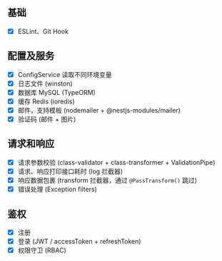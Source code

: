 ## 基础

- [x] ESLint、Git Hook

## 配置及服务

- [x] ConfigService 读取不同环境变量
- [x] 日志文件 (winston)
- [x] 数据库 MySQL (TypeORM)
- [x] 缓存 Redis (ioredis)
- [x] 邮件，支持模板 (nodemailer + @nestjs-modules/mailer)
- [x] 验证码 (邮件 + 图片)

## 请求和响应

- [x] 请求参数校验 (class-validator + class-transformer + ValidationPipe)
- [x] 请求、响应打印接口耗时 (log 拦截器)
- [x] 响应数据包裹 (transform 拦截器，通过 `@PassTransform()` 跳过)
- [x] 错误处理 (Exception filters)

## 鉴权

- [x] 注册
- [x] 登录 (JWT / accessToken + refreshToken)
- [x] 权限守卫 (RBAC)
